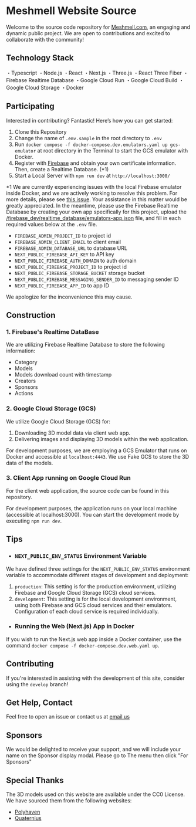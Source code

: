 # Meshmell Website Source

Welcome to the source code repository for [Meshmell.com](https://meshmell.com), an engaging and dynamic public project. We are open to contributions and excited to collaborate with the community!

## Technology Stack

・Typescript
・Node.js
・React
・Next.js
・Three.js
・React Three Fiber
・Firebase Realtime Database
・Google Cloud Run
・Google Cloud Build
・Google Cloud Storage
・Docker

## Participating

Interested in contributing? Fantastic! Here’s how you can get started:

1. Clone this Repository
2. Change the name of `.emv.sample` in the root directory to `.env`
3. Run `docker compose -f docker-compose.dev.emulators.yaml up gcs-emulator` at root directory in the Terminal to start the GCS emulator with Docker.
4. Register with [Firebase](https://firebase.google.com/) and obtain your own certificate information. Then, create a Realtime Database. (*1)
5. Start a Local Server with `npm run dev` at `http://localhost:3000/`

*1 We are currently experiencing issues with the local Firebase emulator inside Docker, and we are actively working to resolve this problem. For more details, please see [this issue](https://github.com/meshmell/meshmell.com/issues/1). Your assistance in this matter would be greatly appreciated. In the meantime, please use the Firebase Realtime Database by creating your own app specifically for this project, upload the [/firebase_dev/realtime_database/emulators-app.json](https://github.com/meshmell/meshmell.com/blob/main/firebase_dev/realtime_database/emulators-app.json) file, and fill in each required values below at the `.env` file.

- `FIREBASE_ADMIN_PROJECT_ID` to project id
- `FIREBASE_ADMIN_CLIENT_EMAIL` to client email
- `FIREBASE_ADMIN_DATABASE_URL` to database URL
- `NEXT_PUBLIC_FIREBASE_API_KEY` to API key
- `NEXT_PUBLIC_FIREBASE_AUTH_DOMAIN` to auth domain
- `NEXT_PUBLIC_FIREBASE_PROJECT_ID` to project id 
- `NEXT_PUBLIC_FIREBASE_STORAGE_BUCKET` storage bucket
- `NEXT_PUBLIC_FIREBASE_MESSAGING_SENDER_ID` to messaging sender ID
- `NEXT_PUBLIC_FIREBASE_APP_ID` to app ID

We apologize for the inconvenience this may cause. 

## Construction

### 1. Firebase's Realtime DataBase
We are utilizing Firebase Realtime Database to store the following information:
- Category
- Models
- Models download count with timestamp
- Creators
- Sponsors
- Actions

<!-- For development purposes, we use the Firebase Emulator for Realtime Database, which runs in Docker. The setup is as follows: Realtime Database is accessible at `localhost:9000`, and the UI is available at `localhost:4000`.

After executing the command `docker compose -f docker-compose.dev.emulators.yaml up firebase-emulator`, you can access the Firebase emulator UI by navigating to localhost:4000. Here, you'll find seed (dummy) data located in `/firebase_dev/emulators-app.json`. -->

### 2. Google Cloud Storage (GCS)
We utilize Google Cloud Storage (GCS) for:
1. Downloading 3D model data via client web app.
2. Delivering images and displaying 3D models within the web application.

For development purposes, we are employing a GCS Emulator that runs on Docker and accessible at `localhost:4443`. We use Fake GCS to store the 3D data of the models.

### 3. Client App running on Google Cloud Run

For the client web application, the source code can be found in this repository.

For development purposes, the application runs on your local machine (accessible at localhost:3000). You can start the development mode by executing `npm run dev`.

## Tips

- ### `NEXT_PUBLIC_ENV_STATUS` Environment Variable
We have defined three settings for the `NEXT_PUBLIC_ENV_STATUS` environment variable to accommodate different stages of development and deployment:

1. `production`: This setting is for the production environment, utilizing Firebase and Google Cloud Storage (GCS) cloud services.
2. `development`: This setting is for the local development environment, using both Firebase and GCS cloud services and their emulators. Configuration of each cloud service is required individually.

- ### Running the Web (Next.js) App in Docker

If you wish to run the Next.js web app inside a Docker container, use the command `docker compose -f docker-compose.dev.web.yaml up`.

<!-- - ### You can develop and test only use local environment! -->

## Contributing

If you're interested in assisting with the development of this site, consider using the `develop` branch!

## Get Help, Contact

Feel free to open an issue or contact us at [email us](info.meshmell.com)

## Sponsors

We would be delighted to receive your support, and we will include your name on the Sponsor display modal. Please go to The menu then click "For Sponsors"

## Special Thanks
The 3D models used on this website are available under the CC0 License. We have sourced them from the following websites:
- [Polyhaven](https://polyhaven.com/)
- [Quaternius](https://quaternius.com/)